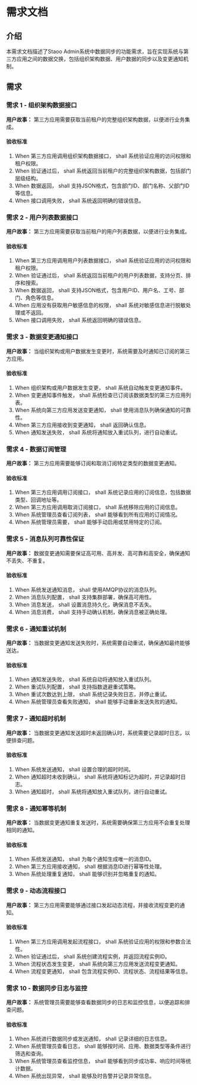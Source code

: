 # 需求文档
## 介绍
本需求文档描述了Staoo Admin系统中数据同步的功能需求，旨在实现系统与第三方应用之间的数据交换，包括组织架构数据、用户数据的同步以及变更通知机制。

## 需求
### 需求 1 - 组织架构数据接口
**用户故事：** 第三方应用需要获取当前租户的完整组织架构数据，以便进行业务集成。

#### 验收标准
1. When 第三方应用调用组织架构数据接口， shall 系统验证应用的访问权限和租户权限。
2. When 验证通过后， shall 系统返回当前租户的完整组织架构数据，包括部门层级结构。
3. When 数据返回， shall 支持JSON格式，包含部门ID、部门名称、父部门ID等信息。
4. When 接口调用失败， shall 系统返回明确的错误信息。

### 需求 2 - 用户列表数据接口
**用户故事：** 第三方应用需要获取当前租户的用户列表数据，以便进行业务集成。

#### 验收标准
1. When 第三方应用调用用户列表数据接口， shall 系统验证应用的访问权限和租户权限。
2. When 验证通过后， shall 系统返回当前租户的用户列表数据，支持分页、排序和搜索。
3. When 数据返回， shall 支持JSON格式，包含用户ID、用户名、工号、部门、角色等信息。
4. When 应用没有获取用户敏感信息的权限， shall 系统对敏感信息进行脱敏处理或不返回。
5. When 接口调用失败， shall 系统返回明确的错误信息。

### 需求 3 - 数据变更通知接口
**用户故事：** 当组织架构或用户数据发生变更时，系统需要及时通知已订阅的第三方应用。

#### 验收标准
1. When 组织架构或用户数据发生变更， shall 系统自动触发变更通知事件。
2. When 变更通知事件触发， shall 系统检查已订阅该数据类型的第三方应用列表。
3. When 系统向第三方应用发送变更通知， shall 使用消息队列确保通知的可靠性。
4. When 第三方应用接收到变更通知， shall 返回确认信息。
5. When 通知发送失败， shall 系统将通知放入重试队列，进行自动重试。

### 需求 4 - 数据订阅管理
**用户故事：** 第三方应用需要能够订阅和取消订阅特定类型的数据变更通知。

#### 验收标准
1. When 第三方应用调用订阅接口， shall 系统记录应用的订阅信息，包括数据类型、回调地址等。
2. When 第三方应用调用取消订阅接口， shall 系统移除应用的订阅信息。
3. When 系统管理员查看订阅列表， shall 能够看到所有应用的订阅情况。
4. When 系统管理员需要， shall 能够手动启用或禁用特定的订阅。

### 需求 5 - 消息队列可靠性保证
**用户故事：** 数据变更通知需要保证高可用、高并发、高可靠和高安全，确保通知不丢失、不重复。

#### 验收标准
1. When 系统发送通知消息， shall 使用AMQP协议的消息队列。
2. When 消息队列配置， shall 支持集群部署，确保高可用性。
3. When 消息发送， shall 设置消息持久化，确保消息不丢失。
4. When 消息消费， shall 支持手动确认机制，确保消息被正确处理。

### 需求 6 - 通知重试机制
**用户故事：** 当数据变更通知发送失败时，系统需要自动重试，确保通知最终能够送达。

#### 验收标准
1. When 通知发送失败， shall 系统自动将通知放入重试队列。
2. When 重试队列配置， shall 支持指数退避重试策略。
3. When 重试次数达到上限， shall 系统记录失败日志，并停止重试。
4. When 系统管理员查看失败通知， shall 能够手动重新发送失败的通知。

### 需求 7 - 通知超时机制
**用户故事：** 当数据变更通知发送超时未返回确认时，系统需要记录超时日志，以便排查问题。

#### 验收标准
1. When 系统发送通知， shall 设置合理的超时时间。
2. When 通知超时未收到确认， shall 系统将通知标记为超时，并记录超时日志。
3. When 通知超时， shall 系统将通知放入重试队列，进行自动重试。

### 需求 8 - 通知幂等机制
**用户故事：** 当数据变更通知重复发送时，系统需要确保第三方应用不会重复处理相同的通知。

#### 验收标准
1. When 系统发送通知， shall 为每个通知生成唯一的消息ID。
2. When 第三方应用接收通知， shall 根据消息ID进行幂等性处理。
3. When 系统处理重复通知， shall 能够识别并忽略重复的通知。

### 需求 9 - 动态流程接口
**用户故事：** 第三方应用需要能够通过接口发起动态流程，并接收流程变更的通知。

#### 验收标准
1. When 第三方应用调用发起流程接口， shall 系统验证应用的权限和参数合法性。
2. When 验证通过后， shall 系统创建流程实例，并返回流程实例ID。
3. When 流程状态发生变更， shall 系统向第三方应用发送流程变更通知。
4. When 流程变更通知， shall 包含流程实例ID、流程状态、流程结果等信息。

### 需求 10 - 数据同步日志与监控
**用户故事：** 系统管理员需要能够查看数据同步的日志和监控信息，以便追踪和排查问题。

#### 验收标准
1. When 系统进行数据同步或发送通知， shall 记录详细的日志信息。
2. When 系统管理员查看日志， shall 能够按时间、应用、数据类型等条件进行筛选和查询。
3. When 系统管理员查看监控信息， shall 能够看到同步成功率、响应时间等统计数据。
4. When 系统出现异常， shall 能够及时告警并记录异常信息。
